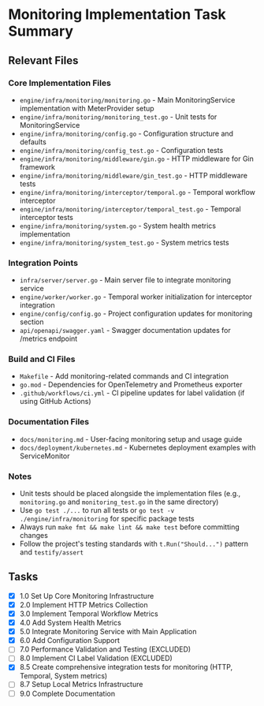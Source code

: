 # Monitoring Implementation Task Summary

## Relevant Files

### Core Implementation Files

- `engine/infra/monitoring/monitoring.go` - Main MonitoringService implementation with MeterProvider setup
- `engine/infra/monitoring/monitoring_test.go` - Unit tests for MonitoringService
- `engine/infra/monitoring/config.go` - Configuration structure and defaults
- `engine/infra/monitoring/config_test.go` - Configuration tests
- `engine/infra/monitoring/middleware/gin.go` - HTTP middleware for Gin framework
- `engine/infra/monitoring/middleware/gin_test.go` - HTTP middleware tests
- `engine/infra/monitoring/interceptor/temporal.go` - Temporal workflow interceptor
- `engine/infra/monitoring/interceptor/temporal_test.go` - Temporal interceptor tests
- `engine/infra/monitoring/system.go` - System health metrics implementation
- `engine/infra/monitoring/system_test.go` - System metrics tests

### Integration Points

- `infra/server/server.go` - Main server file to integrate monitoring service
- `engine/worker/worker.go` - Temporal worker initialization for interceptor integration
- `engine/config/config.go` - Project configuration updates for monitoring section
- `api/openapi/swagger.yaml` - Swagger documentation updates for /metrics endpoint

### Build and CI Files

- `Makefile` - Add monitoring-related commands and CI integration
- `go.mod` - Dependencies for OpenTelemetry and Prometheus exporter
- `.github/workflows/ci.yml` - CI pipeline updates for label validation (if using GitHub Actions)

### Documentation Files

- `docs/monitoring.md` - User-facing monitoring setup and usage guide
- `docs/deployment/kubernetes.md` - Kubernetes deployment examples with ServiceMonitor

### Notes

- Unit tests should be placed alongside the implementation files (e.g., `monitoring.go` and `monitoring_test.go` in the same directory)
- Use `go test ./...` to run all tests or `go test -v ./engine/infra/monitoring` for specific package tests
- Always run `make fmt && make lint && make test` before committing changes
- Follow the project's testing standards with `t.Run("Should...")` pattern and `testify/assert`

## Tasks

- [x] 1.0 Set Up Core Monitoring Infrastructure
- [x] 2.0 Implement HTTP Metrics Collection
- [x] 3.0 Implement Temporal Workflow Metrics
- [x] 4.0 Add System Health Metrics
- [x] 5.0 Integrate Monitoring Service with Main Application
- [x] 6.0 Add Configuration Support
- [ ] 7.0 Performance Validation and Testing (EXCLUDED)
- [ ] 8.0 Implement CI Label Validation (EXCLUDED)
- [x] 8.5 Create comprehensive integration tests for monitoring (HTTP, Temporal, System metrics)
- [ ] 8.7 Setup Local Metrics Infrastructure
- [ ] 9.0 Complete Documentation
